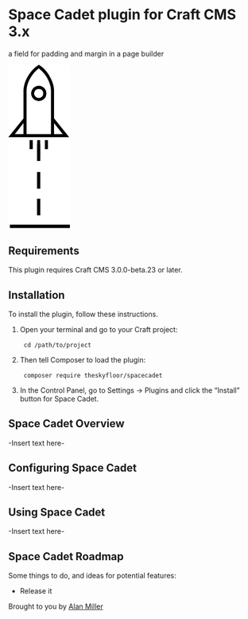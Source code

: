 # Space Cadet plugin for Craft CMS 3.x

a field for padding and margin in a page builder

<img src="resources/img/rocket.png" width="124px"/> 

## Requirements

This plugin requires Craft CMS 3.0.0-beta.23 or later.

## Installation

To install the plugin, follow these instructions.

1. Open your terminal and go to your Craft project:

        cd /path/to/project

2. Then tell Composer to load the plugin:

        composer require theskyfloor/spacecadet

3. In the Control Panel, go to Settings → Plugins and click the “Install” button for Space Cadet.

## Space Cadet Overview

-Insert text here-

## Configuring Space Cadet

-Insert text here-

## Using Space Cadet

-Insert text here-

## Space Cadet Roadmap

Some things to do, and ideas for potential features:

* Release it

Brought to you by [Alan Miller](http://www.theskyfloor.com)
